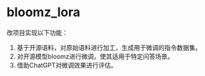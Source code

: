 # bloomz_lora
改项目实现以下功能：
1. 基于开源语料，对原始语料进行加工，生成用于微调的指令数据集。
2. 对开源模型bloomz进行微调，使其适用于特定问答场景。
3. 借助ChatGPT对微调效果进行评估。
